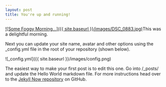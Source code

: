 ```yaml
---
layout: post
title: You're up and running!
---
```


<a href="{{ site.baseurl }}/images/DSC_0883.jpg" class="fresco" data-fresco-group="home_page">![Some Foggy Morning...]({{ site.baseurl }}/images/DSC_0883.jpg)</a>This was a delightful morning.

Next you can update your site name, avatar and other options using the _config.yml file in the root of your repository (shown below).

![_config.yml]({{ site.baseurl }}/images/config.png)

The easiest way to make your first post is to edit this one. Go into /_posts/ and update the Hello World markdown file. For more instructions head over to the [Jekyll Now repository](https://github.com/barryclark/jekyll-now) on GitHub.